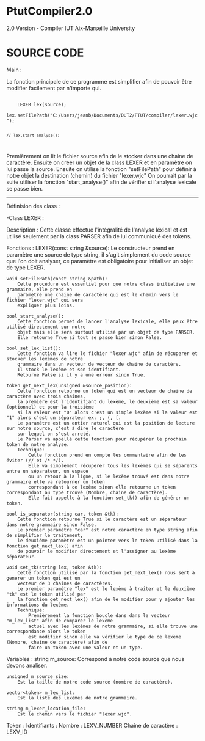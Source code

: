 # PtutCompiler2.0
2.0 Version - Compiler IUT Aix-Marseille University

# SOURCE CODE
Main :

La fonction principale de ce programme est simplifier afin de pouvoir être modifier facilement par
n'importe qui.

<code>
    LEXER lex(source);
    lex.setFilePath("C:/Users/jeanb/Documents/DUT2/PTUT/compiler/lexer.wjc");

	// lex.start_analyse();
</code>

Premièrement on lit le fichier source afin de le stocker dans une chaine de caractère.
Ensuite on creer un objet de la class LEXER et en paramètre on lui passe la source.
Ensuite on utilise la fonction "setFilePath" pour définir à notre objet la destination (chemin) du 
fichier "lexer.wjc"
On pourrait par la suite utiliser la fonction "start_analyse()" afin de vérifier si l'analyse lexicale
se passe bien.


----------------------------------------------------------------------------------------------

Définision des class :

-Class LEXER :

Description :
	Cette classe effectue l'intégralité de l'analyse léxical et est utilisé seulement par la class PARSER
	afin de lui communiqué des tokens.

Fonctions :
	LEXER(const string &source):
		Le constructeur prend en paramètre une source de type string, il s'agit simplement du code
		source que l'on doit analyser, ce paramètre est obligatoire pour initialiser un objet de 
		type LEXER.

	void setFilePath(const string &path):
		Cette procédure est essentiel pour que notre class initialise une grammaire, elle prend en
		paramètre une chaine de caractère qui est le chemin vers le fichier "lexer.wjc" qui sera
		expliquer plus loins.

	bool start_analyse():
		Cette fonction permet de lancer l'analyse lexicale, elle peux être utilisé directement sur notre
		objet mais elle sera surtout utilisé par un objet de type PARSER.
		Elle retourne True si tout se passe bien sinon False.

	bool set_lex_list():
		Cette fonction va lire le fichier "lexer.wjc" afin de récuperer et stocker les lexèmes de notre
		grammaire dans un vecteur de vecteur de chaine de caractère.
		Il stock le lexème et son identifiant.
		Retourne False si il y a une erreur sinon True.

    token get_next_lex(unsigned &source_position):
		Cette fonction retourne un token qui est un vecteur de chaine de caractère avec trois chaines,
		la première est l'identifiant du lexème, le deuxième est sa valeur (optionnel) et pour la troisième
		si la valeur est "0" alors c'est un simple lexème si la valeur est "1" alors c'est un séparateur ex: ;, (, [.
		Le paramètre est un entier naturel qui est la position de lecture sur notre source, c'est à dire le caractère
		sur lequel on s'est arreté.
		Le Parser va appellé cette fonction pour récupérer le prochain token de notre analyse.
		Technique:
			Cette fonction prend en compte les commentaire afin de les éviter (// et /* */).
			Elle va simplement récuperer tous les lexèmes qui se séparents entre un séparateur, un espace
			ou un retour à la ligne, si le lexème trouvé est dans notre grammaire elle va retourner un token
			correspondant à ce lexème sinon elle retourne un token correspondant au type trouvé (Nombre, chaine de caractère).
			Elle fait appelle à la fonction set_tk() afin de générer un token.

    bool is_separator(string car, token &tk):
		Cette fonction retourne True si le caractère est un séparateur dans notre grammaire sinon False.
		Le premier paramètre "car" est notre caractère en type string afin de simplifier le traitement,
		le deuxième paramètre est un pointer vers le token utilisé dans la fonction get_next_lex() afin
		de pouvoir le modifier directement et l'assigner au lexème séparateur.

    void set_tk(string lex, token &tk):
		Cette fonction utilisé par la fonction get_next_lex() nous sert à generer un token qui est un
		vecteur de 3 chaines de caractères.
		Le premier paramètre "lex" est le lexème à traiter et le deuxième "tk" est le token utilisé par 
		la fonction get_next_lex() afin de le modifier pour y ajouter les informations du lexème.
		Technique:
			Premièrement la fonction boucle dans dans le vecteur "m_lex_list" afin de comparer le lexème
			actuel avec les lexèmes de notre grammaire, si elle trouve une correspondance alors le token
			est modifier sinon elle va vérifier le type de ce lexème (Nombre, chaine de caractère) afin de
			faire un token avec une valeur et un type.

Variables :
	string m_source: 
		Correspond à notre code source que nous devons analiser.

    unsigned m_source_size: 
		Est la taille de notre code source (nombre de caractère).

    vector<token> m_lex_list: 
		Est la liste des lexèmes de notre grammaire.

    string m_lexer_location_file: 
		Est le chemin vers le fichier "lexer.wjc".

Token :
	Identifiants :
		Nombre : LEXV_NUMBER
		Chaine de caractère : LEXV_ID
